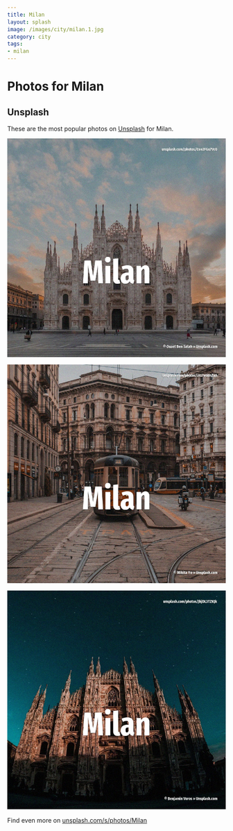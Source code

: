 ```yaml
---
title: Milan
layout: splash
image: /images/city/milan.1.jpg
category: city
tags:
- milan
---
```

# Photos for Milan

## Unsplash

These are the most popular photos on [Unsplash](https://unsplash.com) for Milan.

![Milan](/images/city/milan.1.jpg)

![Milan](/images/city/milan.2.jpg)

![Milan](/images/city/milan.3.jpg)

Find even more on [unsplash.com/s/photos/Milan](https://unsplash.com/s/photos/Milan)